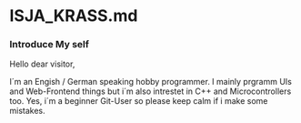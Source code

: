 ISJA_KRASS.md
=============

### Introduce My self
Hello dear visitor,

I´m an Engish / German speaking hobby programmer. I mainly prgramm UIs and Web-Frontend things but i´m also intrestet in C++ and Microcontrollers too.
Yes, i´m a beginner Git-User so please keep calm if i make some mistakes. 





